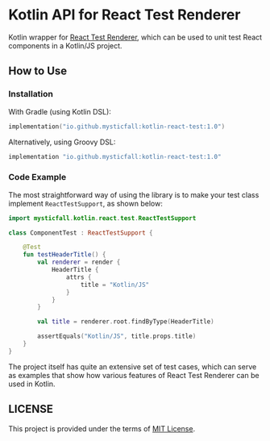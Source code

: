 # Kotlin API for React Test Renderer

Kotlin wrapper for [React Test Renderer](https://reactjs.org/docs/test-renderer.html), 
which can be used to unit test React components in a Kotlin/JS project.

## How to Use

### Installation

With Gradle (using Kotlin DSL):
```kotlin
implementation("io.github.mysticfall:kotlin-react-test:1.0")
```

Alternatively, using Groovy DSL:

```groovy
implementation "io.github.mysticfall:kotlin-react-test:1.0"
```

### Code Example

The most straightforward way of using the library is to make your test class implement 
`ReactTestSupport`, as shown below:

```kotlin
import mysticfall.kotlin.react.test.ReactTestSupport

class ComponentTest : ReactTestSupport {

    @Test
    fun testHeaderTitle() {
        val renderer = render {
            HeaderTitle {
                attrs {
                    title = "Kotlin/JS"
                }
            }
        }

        val title = renderer.root.findByType(HeaderTitle)

        assertEquals("Kotlin/JS", title.props.title)
    }
}
```

The project itself has quite an extensive set of test cases, which can serve as examples that show 
how various features of React Test Renderer can be used in Kotlin.

## LICENSE

This project is provided under the terms of [MIT License](LICENSE).
